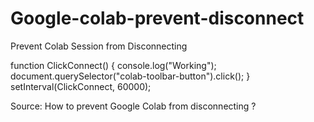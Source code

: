 # Google-colab-prevent-disconnect
Prevent Colab Session from Disconnecting

function ClickConnect() {
    console.log("Working");
    document.querySelector("colab-toolbar-button").click();
}
setInterval(ClickConnect, 60000);

Source: How to prevent Google Colab from disconnecting ?
